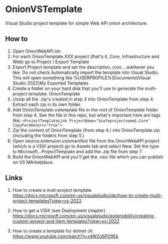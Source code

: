 # OnionVSTemplate
Visual Studio project template for simple Web API onion architecture.

## How to
1. Open OnionWebAPI.sln
2. For each OnionTemplate.XXX project (that's it, Core, Infrastructure and Web) go to Project / Export Template
3. Export Project template and set the description, icon... wahtever you like. Do not check Automatically import the template into Visual Studio. This will open something like %USERPROFILE%\Documents\Visual Studio 2022\My Exported Templates
4. Create a folder on your hard disk that you'll use to generate the multi-project template: OnionTemplate
5. Unzip all the .zip's created in step 3 into OnionTemplate from step 4. Extract each zip in its own folder.
6. Add OnionTemplate.vstemplate file in the root of OnionTemplate folder from step 4. See the file in this repo, but what's important here are tags like: `<ProjectTemplateLink ProjectName="$safeprojectname$.Core" CopyParameters="true">`
7. Zip the content of OnionTemplate (from step 4.) into OnionTemplate.zip (including the folders from step 5.)
8. Open source.extension.vsixmanifest file from the OnionWebAPI project (which is a VSIX project) go to Assets tab and select New. Set the type to Microsoft...ProjectTemplate and add the .zip file from step 7.
9. Build the OnionWebAPI and you'll get the .vsix file which you can publish on VS MArketplace.

## Links
1. How to create a muti-project template  
https://docs.microsoft.com/en-us/visualstudio/ide/how-to-create-multi-project-templates?view=vs-2022

2. How to get a VSIX (see Deployment chapter)  
https://docs.microsoft.com/en-us/visualstudio/extensibility/creating-custom-project-and-item-templates?view=vs-2022

3. How to create a template for dotnet cli:  
https://www.youtube.com/watch?v=rdWZo5PD9Ek